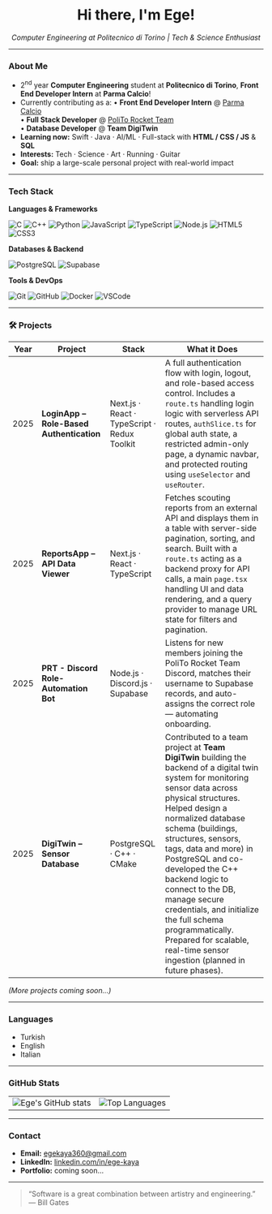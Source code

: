 <h1 align="center">Hi there, I'm Ege!</h1>

<p align="center">
  <em>Computer Engineering at Politecnico di Torino | Tech &amp; Science Enthusiast</em>
</p>

---

###  About Me
-  2<sup>nd</sup> year **Computer Engineering** student at **Politecnico di Torino**, **Front End Developer Intern** at **Parma Calcio**!
-  Currently contributing as a:
    • **Front End Developer Intern** @ <a href="https://www.parmacalcio1913.com">Parma Calcio</a>  
    • **Full Stack Developer** @ <a href="https://www.politorocketteam.it">PoliTo Rocket Team</a>  
    • **Database Developer** @ **Team DigiTwin**
-  **Learning now:** Swift · Java · AI/ML · Full-stack with **HTML / CSS / JS** &amp; **SQL**
-  **Interests:** Tech · Science · Art · Running · Guitar
-  **Goal:** ship a large-scale personal project with real-world impact

---

###  Tech Stack

**Languages & Frameworks**

![C](https://img.shields.io/badge/C-00599C?style=flat&logo=c&logoColor=white)
![C++](https://img.shields.io/badge/C++-00599C?style=flat&logo=c%2B%2B&logoColor=white)
![Python](https://img.shields.io/badge/Python-3776AB?style=flat&logo=python&logoColor=white)
![JavaScript](https://img.shields.io/badge/JavaScript-F7DF1E?style=flat&logo=javascript&logoColor=black)
![TypeScript](https://img.shields.io/badge/TypeScript-3178C6?style=flat&logo=typescript&logoColor=white)
![Node.js](https://img.shields.io/badge/Node.js-339933?style=flat&logo=node.js&logoColor=white)
![HTML5](https://img.shields.io/badge/HTML5-E34F26?style=flat&logo=html5&logoColor=white)
![CSS3](https://img.shields.io/badge/CSS3-1572B6?style=flat&logo=css3&logoColor=white)

**Databases & Backend**

![PostgreSQL](https://img.shields.io/badge/PostgreSQL-4169E1?style=flat&logo=postgresql&logoColor=white)
![Supabase](https://img.shields.io/badge/Supabase-3ECF8E?style=flat&logo=supabase&logoColor=white)

**Tools & DevOps**

![Git](https://img.shields.io/badge/Git-F05032?style=flat&logo=git&logoColor=white)
![GitHub](https://img.shields.io/badge/GitHub-181717?style=flat&logo=github&logoColor=white)
![Docker](https://img.shields.io/badge/Docker-2496ED?style=flat&logo=docker&logoColor=white)
![VSCode](https://img.shields.io/badge/VSCode-007ACC?style=flat&logo=visual-studio-code&logoColor=white)

---

### 🛠️ Projects

| Year | Project                                  | Stack                                        | What it Does                                                                                                                                                                                                                                                                                                                                                                                                                                                                                  |
| ---- | ---------------------------------------- | -------------------------------------------- | --------------------------------------------------------------------------------------------------------------------------------------------------------------------------------------------------------------------------------------------------------------------------------------------------------------------------------------------------------------------------------------------------------------------------------------------------------------------------------------------- |
| 2025 | **LoginApp – Role-Based Authentication** | Next.js · React · TypeScript · Redux Toolkit | A full authentication flow with login, logout, and role-based access control. Includes a `route.ts` handling login logic with serverless API routes, `authSlice.ts` for global auth state, a restricted admin-only page, a dynamic navbar, and protected routing using `useSelector` and `useRouter`.                                                                                                                                                                                         |
| 2025 | **ReportsApp – API Data Viewer**         | Next.js · React · TypeScript                 | Fetches scouting reports from an external API and displays them in a table with server-side pagination, sorting, and search. Built with a `route.ts` acting as a backend proxy for API calls, a main `page.tsx` handling UI and data rendering, and a query provider to manage URL state for filters and pagination.                                                                                                                                                                          |
| 2025 | **PRT - Discord Role-Automation Bot**    | Node.js · Discord.js · Supabase              | Listens for new members joining the PoliTo Rocket Team Discord, matches their username to Supabase records, and auto-assigns the correct role — automating onboarding.                                                                                                                                                                                                                                                                                                                        |
| 2025 | **DigiTwin – Sensor Database**           | PostgreSQL · C++ · CMake                     | Contributed to a team project at **Team DigiTwin** building the backend of a digital twin system for monitoring sensor data across physical structures. Helped design a normalized database schema (buildings, structures, sensors, tags, data and more) in PostgreSQL and co-developed the C++ backend logic to connect to the DB, manage secure credentials, and initialize the full schema programmatically. Prepared for scalable, real-time sensor ingestion (planned in future phases). |

*(More projects coming soon…)*

---

###  Languages
-  Turkish
-  English
-  Italian

---

### GitHub Stats

<table align="center">
  <tr>
    <td>
      <img src="https://github-readme-stats.vercel.app/api?username=egekaya1&show_icons=true&theme=radical" alt="Ege's GitHub stats" />
    </td>
    <td>
      <img src="https://github-readme-stats.vercel.app/api/top-langs/?username=egekaya1&layout=compact&theme=radical" alt="Top Languages" />
    </td>
  </tr>
</table>

---

###  Contact
-  **Email:** <a href="mailto:egekaya360@gmail.com">egekaya360@gmail.com</a>  
-  **LinkedIn:** <a href="https://www.linkedin.com/in/ege-kaya/">linkedin.com/in/ege-kaya</a>  
-  **Portfolio:** coming soon…

---

> “Software is a great combination between artistry and engineering.” — Bill Gates
